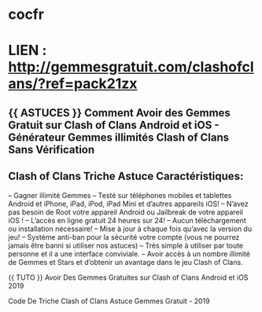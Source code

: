 # cocfr
# LIEN : http://gemmesgratuit.com/clashofclans/?ref=pack21zx

## {{ ASTUCES }} Comment Avoir des Gemmes Gratuit sur Clash of Clans Android et iOS - Générateur Gemmes illimités Clash of Clans Sans Vérification 


## Clash of Clans Triche Astuce Caractéristiques:

– Gagner illimité Gemmes
– Testé sur téléphones mobiles et tablettes Android et iPhone, iPad, iPod, iPad Mini et d’autres appareils iOS!
– N’avez pas besoin de Root votre appareil Android ou Jailbreak de votre appareil iOS !
– L’accès en ligne gratuit 24 heures sur 24!
– Aucun téléchargement ou installation nécessaire!
– Mise à jour à chaque fois qu’avec la version du jeu!
– Système anti-ban pour la sécurité votre compte (vous ne pourrez jamais être banni si utiliser nos astuces)
– Très simple à utiliser par toute personne et il a une interface conviviale.
– Avoir accès à un nombre illimité de Gemmes et Stars et d’obtenir un avantage dans le jeu Clash of Clans.


{{ TUTO }} Avoir Des Gemmes Gratuites sur Clash of Clans Android et iOS 2019

Code De Triche Clash of Clans Astuce Gemmes Gratuit - 2019 

